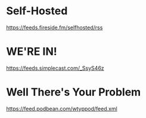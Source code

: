 # Self-Hosted
https://feeds.fireside.fm/selfhosted/rss
# WE'RE IN!
https://feeds.simplecast.com/_SsyS46z
# Well There's Your Problem
https://feed.podbean.com/wtyppod/feed.xml
